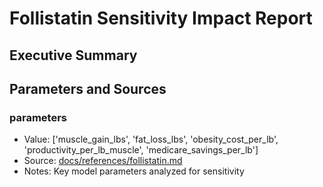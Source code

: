 # Follistatin Sensitivity Impact Report

## Executive Summary

## Parameters and Sources
### parameters
- Value: ['muscle_gain_lbs', 'fat_loss_lbs', 'obesity_cost_per_lb', 'productivity_per_lb_muscle', 'medicare_savings_per_lb']
- Source: [docs/references/follistatin.md](docs/references/follistatin.md)
- Notes: Key model parameters analyzed for sensitivity

